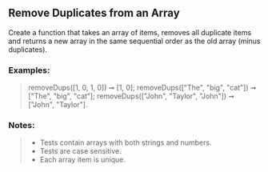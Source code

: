 ## Remove Duplicates from an Array

Create a function that takes an array of items, removes all duplicate items and returns a new array in the same sequential order as the old array (minus duplicates).

### Examples:

> removeDups([1, 0, 1, 0]) ➞ [1, 0];
> removeDups(["The", "big", "cat"]) ➞ ["The", "big", "cat"];
> removeDups(["John", "Taylor", "John"]) ➞ ["John", "Taylor"].

### Notes:

> - Tests contain arrays with both strings and numbers.
> - Tests are case sensitive.
> - Each array item is unique.
